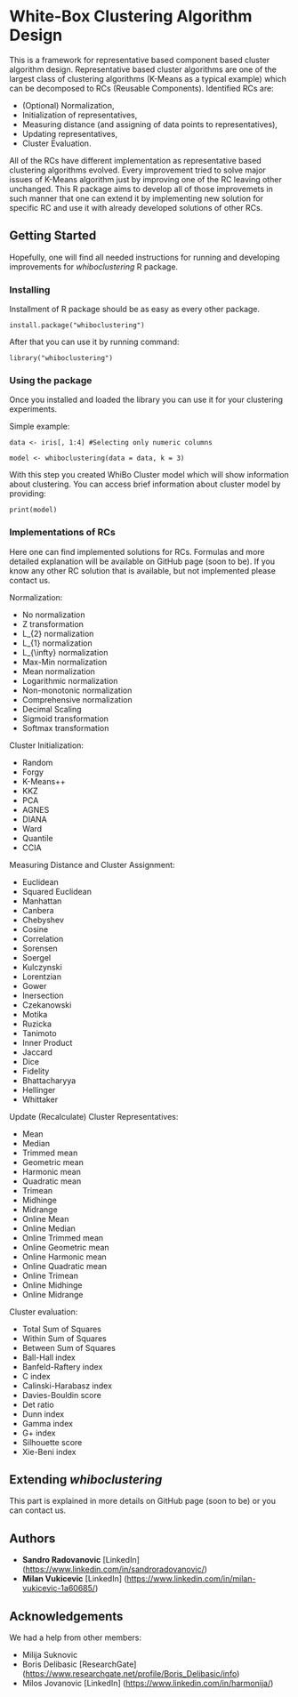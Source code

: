# White-Box Clustering Algorithm Design

This is a framework for representative based component based cluster algorithm design. Representative based cluster algorithms are one of the largest class of clustering algorithms (K-Means as a typical example) which can be decomposed to RCs (Reusable Components). Identified RCs are:
* (Optional) Normalization,
* Initialization of representatives,
* Measuring distance (and assigning of data points to representatives),
* Updating representatives,
* Cluster Evaluation.

All of the RCs have different implementation as representative based clustering algorithms evolved. Every improvement tried to solve major issues of K-Means algorithm just by improving one of the RC leaving other unchanged. This R package aims to develop all of those improvemets in such manner that one can extend it by implementing new solution for specific RC and use it with already developed solutions of other RCs.

## Getting Started

Hopefully, one will find all needed instructions for running and developing improvements for _whiboclustering_ R package.

### Installing

Installment of R package should be as easy as every other package.

```
install.package("whiboclustering")
```

After that you can use it by running command:

```
library("whiboclustering")
```

### Using the package

Once you installed and loaded the library you can use it for your clustering experiments. 

Simple example:

```
data <- iris[, 1:4] #Selecting only numeric columns

model <- whiboclustering(data = data, k = 3)
```

With this step you created WhiBo Cluster model which will show information about clustering. You can access brief information about cluster model by providing:

```
print(model)
```

### Implementations of RCs

Here one can find implemented solutions for RCs. Formulas and more detailed explanation will be available on GitHub page (soon to be). If you know any other RC solution that is available, but not implemented please contact us.

Normalization:
* No normalization
* Z transformation
* L_{2} normalization
* L_{1} normalization
* L_{\infty} normalization
* Max-Min normalization
* Mean normalization
* Logarithmic normalization
* Non-monotonic normalization
* Comprehensive normalization
* Decimal Scaling
* Sigmoid transformation
* Softmax transformation

Cluster Initialization:
* Random
* Forgy
* K-Means++
* KKZ
* PCA
* AGNES
* DIANA
* Ward
* Quantile
* CCIA

Measuring Distance and Cluster Assignment:
* Euclidean
* Squared Euclidean
* Manhattan
* Canbera
* Chebyshev
* Cosine
* Correlation
* Sorensen
* Soergel
* Kulczynski
* Lorentzian
* Gower
* Inersection
* Czekanowski
* Motika
* Ruzicka
* Tanimoto
* Inner Product
* Jaccard
* Dice
* Fidelity
* Bhattacharyya
* Hellinger
* Whittaker

Update (Recalculate) Cluster Representatives:
* Mean
* Median
* Trimmed mean
* Geometric mean
* Harmonic mean
* Quadratic mean
* Trimean
* Midhinge
* Midrange
* Online Mean
* Online Median
* Online Trimmed mean
* Online Geometric mean
* Online Harmonic mean
* Online Quadratic mean
* Online Trimean
* Online Midhinge
* Online Midrange

Cluster evaluation:
* Total Sum of Squares
* Within Sum of Squares
* Between Sum of Squares
* Ball-Hall index
* Banfeld-Raftery index
* C index
* Calinski-Harabasz index
* Davies-Bouldin score
* Det ratio
* Dunn index
* Gamma index
* G+ index
* Silhouette score
* Xie-Beni index

## Extending _whiboclustering_

This part is explained in more details on GitHub page (soon to be) or you can contact us.

## Authors

* **Sandro Radovanovic** [LinkedIn] (https://www.linkedin.com/in/sandroradovanovic/)
* **Milan Vukicevic** [LinkedIn] (https://www.linkedin.com/in/milan-vukicevic-1a60685/)

## Acknowledgements

We had a help from other members:
* Milija Suknovic
* Boris Delibasic [ResearchGate] (https://www.researchgate.net/profile/Boris_Delibasic/info)
* Milos Jovanovic [LinkedIn] (https://www.linkedin.com/in/harmonija/)